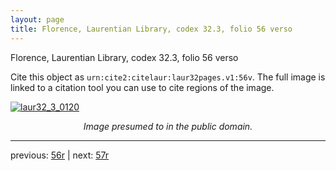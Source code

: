 ```yaml
---
layout: page
title: Florence, Laurentian Library, codex 32.3, folio 56 verso
---
```


Florence, Laurentian Library, codex 32.3, folio 56 verso

Cite this object as `urn:cite2:citelaur:laur32pages.v1:56v`.  The full image is linked to a citation tool you can use to cite regions of the image.

[![laur32_3_0120](http://www.homermultitext.org/iipsrv?IIIF=/project/homer/pyramidal/deepzoom/citelaur/laur32imgs/v1/laur32_3_0120.tif/full/800,/0/default.jpg)](http://www.homermultitext.org/ict2/?urn=urn:cite2:citelaur:laur32imgs.v1:laur32_3_0120) 

<p style="text-align: center; font-style: italic;">Image presumed to in the public domain.</p>

---

previous: [56r](../56r/) | next: [57r](../57r/)